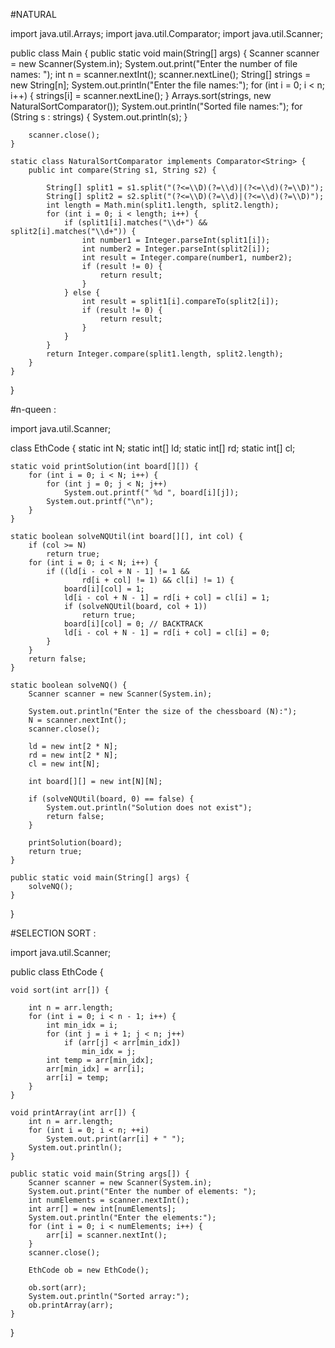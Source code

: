 



















#NATURAL

import java.util.Arrays;
import java.util.Comparator;
import java.util.Scanner;

public class Main {
    public static void main(String[] args) {
        Scanner scanner = new Scanner(System.in);
        System.out.print("Enter the number of file names: ");
        int n = scanner.nextInt();
        scanner.nextLine();
        String[] strings = new String[n];
        System.out.println("Enter the file names:");
        for (int i = 0; i < n; i++) {
            strings[i] = scanner.nextLine();
        }
        Arrays.sort(strings, new NaturalSortComparator());
        System.out.println("Sorted file names:");
        for (String s : strings) {
            System.out.println(s);
        }

        scanner.close();
    }

    static class NaturalSortComparator implements Comparator<String> {
        public int compare(String s1, String s2) {

            String[] split1 = s1.split("(?<=\\D)(?=\\d)|(?<=\\d)(?=\\D)");
            String[] split2 = s2.split("(?<=\\D)(?=\\d)|(?<=\\d)(?=\\D)");
            int length = Math.min(split1.length, split2.length);
            for (int i = 0; i < length; i++) {
                if (split1[i].matches("\\d+") && split2[i].matches("\\d+")) {
                    int number1 = Integer.parseInt(split1[i]);
                    int number2 = Integer.parseInt(split2[i]);
                    int result = Integer.compare(number1, number2);
                    if (result != 0) {
                        return result;
                    }
                } else {
                    int result = split1[i].compareTo(split2[i]);
                    if (result != 0) {
                        return result;
                    }
                }
            }
            return Integer.compare(split1.length, split2.length);
        }
    }
}

#n-queen :

import java.util.Scanner;

class EthCode {
    static int N;
    static int[] ld;
    static int[] rd;
    static int[] cl;

    static void printSolution(int board[][]) {
        for (int i = 0; i < N; i++) {
            for (int j = 0; j < N; j++)
                System.out.printf(" %d ", board[i][j]);
            System.out.printf("\n");
        }
    }

    static boolean solveNQUtil(int board[][], int col) {
        if (col >= N)
            return true;
        for (int i = 0; i < N; i++) {
            if ((ld[i - col + N - 1] != 1 &&
                    rd[i + col] != 1) && cl[i] != 1) {
                board[i][col] = 1;
                ld[i - col + N - 1] = rd[i + col] = cl[i] = 1;
                if (solveNQUtil(board, col + 1))
                    return true;
                board[i][col] = 0; // BACKTRACK
                ld[i - col + N - 1] = rd[i + col] = cl[i] = 0;
            }
        }
        return false;
    }

    static boolean solveNQ() {
        Scanner scanner = new Scanner(System.in);

        System.out.println("Enter the size of the chessboard (N):");
        N = scanner.nextInt();
        scanner.close();

        ld = new int[2 * N];
        rd = new int[2 * N];
        cl = new int[N];

        int board[][] = new int[N][N];

        if (solveNQUtil(board, 0) == false) {
            System.out.println("Solution does not exist");
            return false;
        }

        printSolution(board);
        return true;
    }

    public static void main(String[] args) {
        solveNQ();
    }
}


#SELECTION SORT :

import java.util.Scanner;

public class EthCode {

    void sort(int arr[]) {

        int n = arr.length;
        for (int i = 0; i < n - 1; i++) {
            int min_idx = i;
            for (int j = i + 1; j < n; j++)
                if (arr[j] < arr[min_idx])
                    min_idx = j;
            int temp = arr[min_idx];
            arr[min_idx] = arr[i];
            arr[i] = temp;
        }
    }

    void printArray(int arr[]) {
        int n = arr.length;
        for (int i = 0; i < n; ++i)
            System.out.print(arr[i] + " ");
        System.out.println();
    }

    public static void main(String args[]) {
        Scanner scanner = new Scanner(System.in);
        System.out.print("Enter the number of elements: ");
        int numElements = scanner.nextInt();
        int arr[] = new int[numElements];
        System.out.println("Enter the elements:");
        for (int i = 0; i < numElements; i++) {
            arr[i] = scanner.nextInt();
        }
        scanner.close();

        EthCode ob = new EthCode();

        ob.sort(arr);
        System.out.println("Sorted array:");
        ob.printArray(arr);
    }
}


